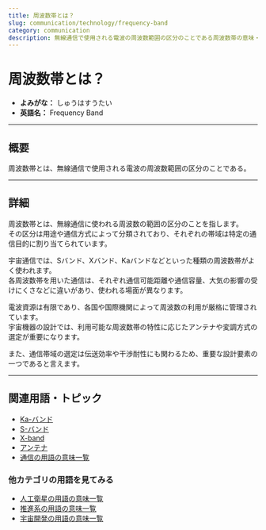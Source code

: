 ```yaml
---
title: 周波数帯とは？
slug: communication/technology/frequency-band
category: communication
description: 無線通信で使用される電波の周波数範囲の区分のことである周波数帯の意味・定義・内容について解説します。  
---
```


# 周波数帯とは？

- **よみがな：** しゅうはすうたい  
- **英語名：** Frequency Band  

---

## 概要

周波数帯とは、無線通信で使用される電波の周波数範囲の区分のことである。  

---

## 詳細

周波数帯とは、無線通信に使われる周波数の範囲の区分のことを指します。  
その区分は用途や通信方式によって分類されており、それぞれの帯域は特定の通信目的に割り当てられています。  

宇宙通信では、Sバンド、Xバンド、Kaバンドなどといった種類の周波数帯がよく使われます。  
各周波数帯を用いた通信は、それぞれ通信可能距離や通信容量、大気の影響の受けにくさなどに違いがあり、使われる場面が異なります。  

電波資源は有限であり、各国や国際機関によって周波数の利用が厳格に管理されています。  
宇宙機器の設計では、利用可能な周波数帯の特性に応じたアンテナや変調方式の選定が重要になります。  

また、通信帯域の選定は伝送効率や干渉耐性にも関わるため、重要な設計要素の一つであると言えます。  

---

## 関連用語・トピック

- [Ka-バンド](/communication/technology/ka-band)
- [S-バンド](/communication/technology/s-band)
- [X-band](/communication/technology/x-band)
- [アンテナ](/communication/technology/antenna)
- [通信の用語の意味一覧](/category/communication)

### 他カテゴリの用語を見てみる
- [人工衛星の用語の意味一覧](/category/satellite)
- [推進系の用語の意味一覧](/category/propulsion)
- [宇宙開発の用語の意味一覧](/category/glossary)
